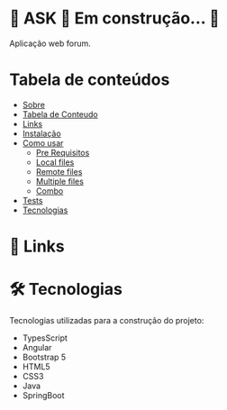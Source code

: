 # 🚧 ASK 🚀 Em construção... 🚧
Aplicação web forum.

Tabela de conteúdos
=================
<!--ts-->
   * [Sobre](#Sobre)
   * [Tabela de Conteudo](#tabela-de-conteudo)
   * [Links](#links)
   * [Instalação](#instalacao)
   * [Como usar](#como-usar)
      * [Pre Requisitos](#pre-requisitos)
      * [Local files](#local-files)
      * [Remote files](#remote-files)
      * [Multiple files](#multiple-files)
      * [Combo](#combo)
   * [Tests](#testes)
   * [Tecnologias](#tecnologias)
<!--te-->



<h1 id="links">🔗 Links</h1>

<h1 id="tecnologias">🛠 Tecnologias</h1>
  
Tecnologias utilizadas para a construção do projeto:
- TypesScript
- Angular
- Bootstrap 5
- HTML5
- CSS3
- Java
- SpringBoot
